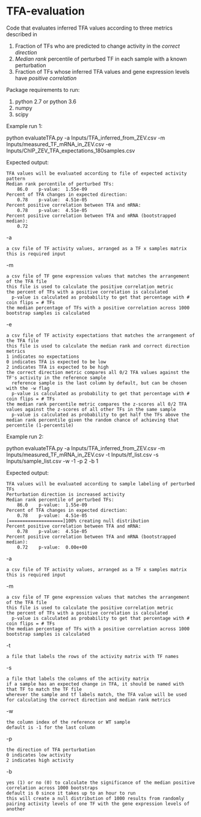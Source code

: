 # TFA-evaluation

Code that evaluates inferred TFA values according to three metrics described in

1. Fraction of TFs who are predicted to change activity in the *correct direction*
2. *Median rank* percentile of perturbed TF in each sample with a known perturbation
3. Fraction of TFs whose inferred TFA values and gene expression levels have *positive correlation*

Package requirements to run:

1. python 2.7 or python 3.6
2. numpy
3. scipy

Example run 1:

python evaluateTFA.py -a Inputs/TFA_inferred_from_ZEV.csv -m Inputs/measured_TF_mRNA_in_ZEV.csv -e Inputs/ChIP_ZEV_TFA_expectations_180samples.csv

Expected output:

    TFA values will be evaluated according to file of expected activity pattern
    Median rank percentile of perturbed TFs:
	    86.0 	p-value:  1.55e-09
    Percent of TFA changes in expected direction:
	    0.78 	p-value:  4.51e-05
    Percent positive correlation between TFA and mRNA:
	    0.78 	p-value:  4.51e-05
    Percent positive correlation between TFA and mRNA (bootstrapped median):
	    0.72


-a

    a csv file of TF activity values, arranged as a TF x samples matrix
    this is required input
-m

    a csv file of TF gene expression values that matches the arrangement of the TFA file
    this file is used to calculate the positive correlation metric
    the percent of TFs with a positive correlation is calculated 
      p-value is calculated as probability to get that percentage with # coin flips = # TFs
    the median percentage of TFs with a positive correlation across 1000 bootstrap samples is calculated
-e

    a csv file of TF activity expectations that matches the arrangement of the TFA file
    this file is used to calculate the median rank and correct direction metrics
    1 indicates no expectations
    0 indicates TFA is expected to be low
    2 indicates TFA is expected to be high
    the correct direction metric compares all 0/2 TFA values against the TF's activity in the reference sample
      reference sample is the last column by default, but can be chosen with the -w flag
      p-value is calculated as probability to get that percentage with # coin flips = # TFs
    the median rank percentile metric compares the z-scores all 0/2 TFA values against the z-scores of all other TFs in the same sample
      p-value is calculated as probability to get half the TFs above the median rank percentile given the random chance of achieving that percentile (1-percentile)
    
Example run 2:

python evaluateTFA.py -a Inputs/TFA_inferred_from_ZEV.csv -m Inputs/measured_TF_mRNA_in_ZEV.csv -t Inputs/tf_list.csv -s Inputs/sample_list.csv -w -1 -p 2 -b 1

Expected output:

    TFA values will be evaluated according to sample labeling of perturbed TFs
    Perturbation direction is increased activity
    Median rank percentile of perturbed TFs:
	    86.0 	p-value:  1.55e-09
    Percent of TFA changes in expected direction:
	    0.78 	p-value:  4.51e-05
    [====================]100% creating null distribution
    Percent positive correlation between TFA and mRNA:
	    0.78 	p-value:  4.51e-05
    Percent positive correlation between TFA and mRNA (bootstrapped median):
	    0.72 	p-value:  0.00e+00


-a

    a csv file of TF activity values, arranged as a TF x samples matrix
    this is required input
-m

    a csv file of TF gene expression values that matches the arrangement of the TFA file
    this file is used to calculate the positive correlation metric
    the percent of TFs with a positive correlation is calculated 
      p-value is calculated as probability to get that percentage with # coin flips = # TFs
    the median percentage of TFs with a positive correlation across 1000 bootstrap samples is calculated
    
-t

    a file that labels the rows of the activity matrix with TF names
    
-s

    a file that labels the columns of the activity matrix
    if a sample has an expected change in TFA, it should be named with that TF to match the TF file
    wherever the sample and tf labels match, the TFA value will be used for calculating the correct direction and median rank metrics
    
-w

    the column index of the reference or WT sample
    default is -1 for the last column
    
-p

    the direction of TFA perturbation
    0 indicates low activity
    2 indicates high activity
    
-b

    yes (1) or no (0) to calculate the significance of the median positive correlation across 1000 bootstraps
    default is 0 since it takes up to an hour to run
    this will create a null distribution of 1000 results from randomly pairing activity levels of one TF with the gene expression levels of another

